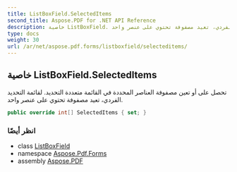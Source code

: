 ```yaml
---
title: ListBoxField.SelectedItems
second_title: Aspose.PDF for .NET API Reference
description: خاصية ListBoxField. تحصل على أو تعين مصفوفة العناصر المحددة في القائمة متعددة التحديد. لقائمة التحديد الفردي، تعيد مصفوفة تحتوي على عنصر واحد
type: docs
weight: 30
url: /ar/net/aspose.pdf.forms/listboxfield/selecteditems/
---
```

## خاصية ListBoxField.SelectedItems

تحصل على أو تعين مصفوفة العناصر المحددة في القائمة متعددة التحديد. لقائمة التحديد الفردي، تعيد مصفوفة تحتوي على عنصر واحد.

```csharp
public override int[] SelectedItems { set; }
```

### انظر أيضًا

* class [ListBoxField](../)
* namespace [Aspose.Pdf.Forms](../../../aspose.pdf.forms/)
* assembly [Aspose.PDF](../../../)